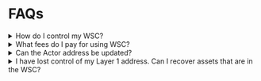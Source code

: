 # FAQs

<details><summary>How do I control my WSC?</summary>
<p>

The Layer 1 (L1) blockchain acts as a robust coordination layer, allowing users to execute smart contracts on sidechains or L2 while remaining on the L1 blockchain. While you can have funds in the WSC and transfer them from the L1 to the L2 and from the L2 to the L1, the action is triggered by the Layer 1 address.


</p>
</details>







<details><summary>
What fees do I pay for using WSC?</summary>
<p>

The transaction costs can be broken down into these components:

- **Bridge Fee** - a fee of 1.1 TADA is paid to the bridge
  - 0.1 TADA for wrapping
  - 1.0 TADA for unwrapping
- **Bridge Lock-up** - a temporary deposit of 3 ADA is locked in the bridge. Upon unwrapping, you will receive back the 3 ADA deposit.
- **EVM fees** - the gas for the transaction on the sidechain



</p>
</details>


<!-- <details><summary>Who pays for the gas of Actor creation on the Layer 2?</summary>
<p>

The user does not pay any gas for the deployment of the WSC. This cost is supported by...

</p>
</details> -->


<details><summary>Can the Actor address be updated?</summary>
<p>

No, the WSC is bound to the user's Layer 1 address.

</p>
</details>



<details><summary>
I have lost control of my Layer 1 address. Can I recover assets that are in the WSC?
</summary>
<p>


The WSC is like an extension of the Layer 1 address on another chain and only the Layer 1 address bound to the WSC can control it. Unfortunately the assets on the WSC cannot be recovered.

</p>
</details>





<!-- <details><summary>Why can't I move all my ADA from the WSC back to the Layer 1?</summary>
<p>

(...)

</p>
</details> -->
